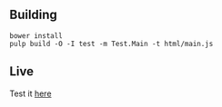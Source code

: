 ## Building
```
bower install
pulp build -O -I test -m Test.Main -t html/main.js
```

## Live

Test it [here](https://rawgit.com/kejace/purescript-paltoflare/master/html/index.html)